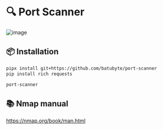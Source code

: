 # 🔍 Port Scanner
![image](https://github.com/user-attachments/assets/18103bfb-b3e9-4aa1-b4a9-c237790110d2)

## 📦 Installation
```bash
pipx install git+https://github.com/batubyte/port-scanner
pip install rich requests
```
```bash
port-scanner
```

## 📚 Nmap manual
https://nmap.org/book/man.html

